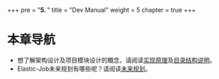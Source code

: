 +++
pre = "<b>5. </b>"
title = "Dev Manual"
weight = 5
chapter = true
+++

# 本章导航

 - 想了解架构设计及项目模块设计的概念，请阅读[实现原理](/dev-manual/lite-design/)及[目录结构说明](/dev-manual/module/)。
 - Elastic-Job未来规划有哪些呢？请阅读[未来规划](/dev-manual/roadmap/)。
